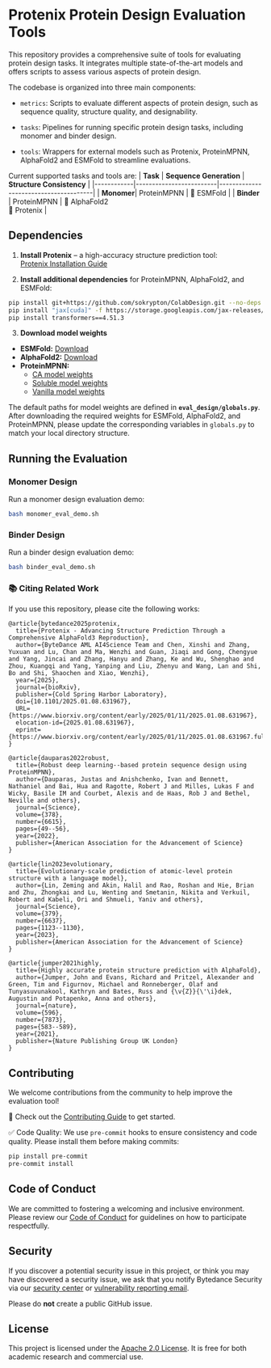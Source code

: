# Protenix Protein Design Evaluation Tools

This repository provides a comprehensive suite of tools for evaluating protein design tasks. It integrates multiple state-of-the-art models and offers scripts to assess various aspects of protein design. 

The codebase is organized into three main components:

- `metrics`: Scripts to evaluate different aspects of protein design, such as sequence quality, structure quality, and designability.

- `tasks`: Pipelines for running specific protein design tasks, including monomer and binder design.

- `tools`: Wrappers for external models such as Protenix, ProteinMPNN, AlphaFold2 and ESMFold to streamline evaluations.

Current supported tasks and tools are:
| **Task**   | **Sequence Generation** | **Structure Consistency**             |
|------------|-------------------------|---------------------------------------|
| **Monomer**| ProteinMPNN             | 🔹 ESMFold                            |
| **Binder** | ProteinMPNN             | 🔹 AlphaFold2 <br> 🔹 Protenix         |


## Dependencies

1. **Install Protenix** – a high-accuracy structure prediction tool:  
   [Protenix Installation Guide](https://github.com/bytedance/Protenix/tree/main?tab=readme-ov-file#-installation)

2. **Install additional dependencies** for ProteinMPNN, AlphaFold2, and ESMFold:
```bash
pip install git+https://github.com/sokrypton/ColabDesign.git --no-deps  # tested with colabdesign-1.1.3
pip install "jax[cuda]" -f https://storage.googleapis.com/jax-releases/jax_cuda_releases.html
pip install transformers==4.51.3
```

3. **Download model weights**
- **ESMFold:** [Download](https://huggingface.co/facebook/esmfold_v1/tree/main)  
- **AlphaFold2:** [Download](https://github.com/google-deepmind/alphafold?tab=readme-ov-file#model-parameters)  
- **ProteinMPNN:**  
  - [CA model weights](https://github.com/dauparas/ProteinMPNN/tree/main/ca_model_weights)  
  - [Soluble model weights](https://github.com/dauparas/ProteinMPNN/tree/main/soluble_model_weights)  
  - [Vanilla model weights](https://github.com/dauparas/ProteinMPNN/tree/main/vanilla_model_weights)

The default paths for model weights are defined in **`eval_design/globals.py`**.  
After downloading the required weights for ESMFold, AlphaFold2, and ProteinMPNN, please update the corresponding variables in `globals.py` to match your local directory structure.


## Running the Evaluation
### Monomer Design

Run a monomer design evaluation demo:

```bash
bash monomer_eval_demo.sh
```

### Binder Design

Run a binder design evaluation demo:

```bash
bash binder_eval_demo.sh
```


### 📚 Citing Related Work
If you use this repository, please cite the following works:
```
@article{bytedance2025protenix,
  title={Protenix - Advancing Structure Prediction Through a Comprehensive AlphaFold3 Reproduction},
  author={ByteDance AML AI4Science Team and Chen, Xinshi and Zhang, Yuxuan and Lu, Chan and Ma, Wenzhi and Guan, Jiaqi and Gong, Chengyue and Yang, Jincai and Zhang, Hanyu and Zhang, Ke and Wu, Shenghao and Zhou, Kuangqi and Yang, Yanping and Liu, Zhenyu and Wang, Lan and Shi, Bo and Shi, Shaochen and Xiao, Wenzhi},
  year={2025},
  journal={bioRxiv},
  publisher={Cold Spring Harbor Laboratory},
  doi={10.1101/2025.01.08.631967},
  URL={https://www.biorxiv.org/content/early/2025/01/11/2025.01.08.631967},
  elocation-id={2025.01.08.631967},
  eprint={https://www.biorxiv.org/content/early/2025/01/11/2025.01.08.631967.full.pdf},
}

@article{dauparas2022robust,
  title={Robust deep learning--based protein sequence design using ProteinMPNN},
  author={Dauparas, Justas and Anishchenko, Ivan and Bennett, Nathaniel and Bai, Hua and Ragotte, Robert J and Milles, Lukas F and Wicky, Basile IM and Courbet, Alexis and de Haas, Rob J and Bethel, Neville and others},
  journal={Science},
  volume={378},
  number={6615},
  pages={49--56},
  year={2022},
  publisher={American Association for the Advancement of Science}
}

@article{lin2023evolutionary,
  title={Evolutionary-scale prediction of atomic-level protein structure with a language model},
  author={Lin, Zeming and Akin, Halil and Rao, Roshan and Hie, Brian and Zhu, Zhongkai and Lu, Wenting and Smetanin, Nikita and Verkuil, Robert and Kabeli, Ori and Shmueli, Yaniv and others},
  journal={Science},
  volume={379},
  number={6637},
  pages={1123--1130},
  year={2023},
  publisher={American Association for the Advancement of Science}
}

@article{jumper2021highly,
  title={Highly accurate protein structure prediction with AlphaFold},
  author={Jumper, John and Evans, Richard and Pritzel, Alexander and Green, Tim and Figurnov, Michael and Ronneberger, Olaf and Tunyasuvunakool, Kathryn and Bates, Russ and {\v{Z}}{\'\i}dek, Augustin and Potapenko, Anna and others},
  journal={nature},
  volume={596},
  number={7873},
  pages={583--589},
  year={2021},
  publisher={Nature Publishing Group UK London}
}
```

## Contributing 

We welcome contributions from the community to help improve the evaluation tool!

📄 Check out the [Contributing Guide](CONTRIBUTING.md) to get started.

✅ Code Quality: 
We use `pre-commit` hooks to ensure consistency and code quality. Please install them before making commits:

```bash
pip install pre-commit
pre-commit install
```

## Code of Conduct

We are committed to fostering a welcoming and inclusive environment.
Please review our [Code of Conduct](CODE_OF_CONDUCT.md) for guidelines on how to participate respectfully.


## Security

If you discover a potential security issue in this project, or think you may
have discovered a security issue, we ask that you notify Bytedance Security via our [security center](https://security.bytedance.com/src) or [vulnerability reporting email](sec@bytedance.com).

Please do **not** create a public GitHub issue.

## License

This project is licensed under the [Apache 2.0 License](./LICENSE). It is free for both academic research and commercial use.

